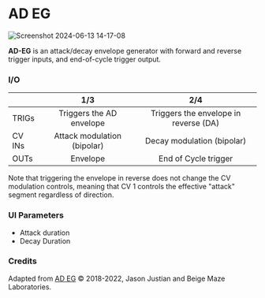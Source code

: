 # AD EG

![Screenshot 2024-06-13 14-17-08](https://github.com/djphazer/O_C-Phazerville/assets/109086194/0adc1a5c-f74c-440e-911a-4efd7e4b7a1d)

**AD-EG** is an attack/decay envelope generator with forward and reverse trigger inputs, and end-of-cycle trigger output.

### I/O

|        |             1/3             |                  2/4                  |
| ------ | :-------------------------: | :-----------------------------------: |
| TRIGs  |  Triggers the AD envelope   | Triggers the envelope in reverse (DA) |
| CV INs | Attack modulation (bipolar) |      Decay modulation (bipolar)       |
| OUTs   |          Envelope           |         End of Cycle trigger          |


Note that triggering the envelope in reverse does not change the CV modulation controls, meaning that CV 1 controls the effective "attack" segment regardless of direction.

### UI Parameters
* Attack duration
* Decay Duration 

### Credits
Adapted from [AD EG](https://github.com/Chysn/O_C-HemisphereSuite/wiki/AD-EG) © 2018-2022, Jason Justian and Beige Maze Laboratories. 

